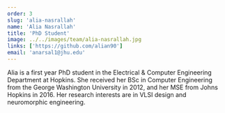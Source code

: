 ```yaml
---
order: 3
slug: 'alia-nasrallah'
name: 'Alia Nasrallah'
title: 'PhD Student'
image: ../../images/team/alia-nasrallah.jpg
links: ['https://github.com/alian90']
email: 'anarsal1@jhu.edu'
---
```


Alia is a first year PhD student in the Electrical & Computer Engineering Department at Hopkins. She received her BSc in Computer Engineering from the George Washington University in 2012, and her MSE from Johns Hopkins in 2016. Her research interests are in VLSI design and neuromorphic engineering.
